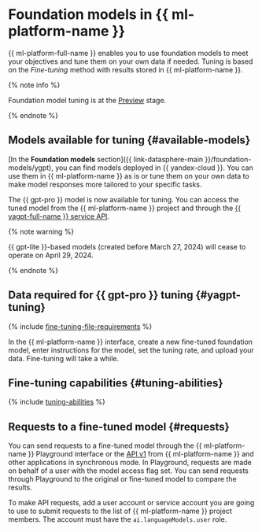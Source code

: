 # Foundation models in {{ ml-platform-name }}

{{ ml-platform-full-name }} enables you to use foundation models to meet your objectives and tune them on your own data if needed. Tuning is based on the *Fine-tuning* method with results stored in {{ ml-platform-name }}.

{% note info %}

Foundation model tuning is at the [Preview](../../../overview/concepts/launch-stages.md) stage.

{% endnote %}

## Models available for tuning {#available-models}

[In the **Foundation models** section]({{ link-datasphere-main }}/foundation-models/ygpt), you can find models deployed in {{ yandex-cloud }}. You can use them in {{ ml-platform-name }} as is or tune them on your own data to make model responses more tailored to your specific tasks.

The {{ gpt-pro }} model is now available for tuning. You can access the tuned model from the {{ ml-platform-name }} project and through the [{{ yagpt-full-name }} service API](../../../yandexgpt/api-ref/authentication.md).

{% note warning %}

{{ gpt-lite }}-based models (created before March 27, 2024) will cease to operate on April 29, 2024.

{% endnote %}

## Data required for {{ gpt-pro }} tuning {#yagpt-tuning}

{% include [fine-tuning-file-requirements](../../../_includes/datasphere/fine-tuning-file-requirements.md) %}

In the {{ ml-platform-name }} interface, create a new fine-tuned foundation model, enter instructions for the model, set the tuning rate, and upload your data. Fine-tuning will take a while.

## Fine-tuning capabilities {#tuning-abilities}

{% include [tuning-abilities](../../../_includes/foundation-models/yandexgpt/tuning-abilities.md) %}

## Requests to a fine-tuned model {#requests}

You can send requests to a fine-tuned model through the {{ ml-platform-name }} Playground interface or the [API v1](../../../yandexgpt/text-generation/api-ref/index.md) from {{ ml-platform-name }} and other applications in synchronous mode. In Playground, requests are made on behalf of a user with the model access flag set. You can send requests through Playground to the original or fine-tuned model to compare the results.

To make API requests, add a user account or service account you are going to use to submit requests to the list of {{ ml-platform-name }} project members. The account must have the `ai.languageModels.user` role.
